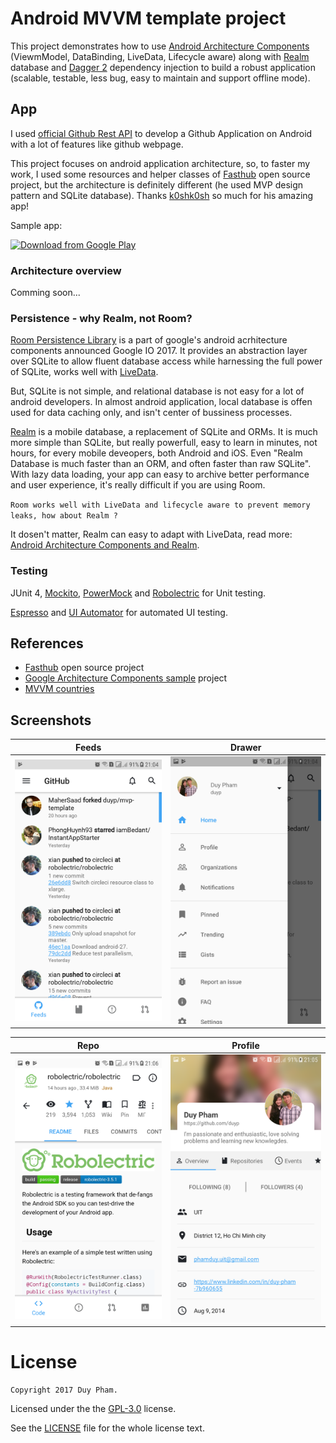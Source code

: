Android MVVM template project
======

This project demonstrates how to use [Android Architecture Components][1] (ViewmModel, DataBinding, LiveData, Lifecycle aware) along with [Realm][2] database and [Dagger 2][3] dependency injection to build a robust application (scalable, testable, less bug, easy to maintain and support offline mode).

## App

I used [official Github Rest API][4] to develop a Github Application on Android with a lot of features like github webpage.

This project focuses on android application architecture, so, to faster my work, I used some resources and helper classes of [Fasthub][5] open source project, but the architecture is definitely different (he used MVP design pattern and SQLite database). Thanks [k0shk0sh][6] so much for his amazing app!

Sample app:

[<img src="https://play.google.com/intl/en_us/badges/images/generic/en_badge_web_generic.png"
      alt="Download from Google Play"
      height="80">](https://play.google.com/store/apps/details?id=com.duyp.architecture.mvvm)

### Architecture overview
Comming soon...

### Persistence - why Realm, not Room?
[Room Persistence Library][14] is a part of google's android acrhitecture components announced Google IO 2017. It provides an abstraction layer over SQLite to allow fluent database access while harnessing the full power of SQLite, works well with [LiveData][14].

But, SQLite is not simple, and relational database is not easy for a lot of android developers. In almost android application, local database is offen used for data caching only, and isn't center of bussiness processes.

[Realm][2] is a mobile database, a replacement of SQLite and ORMs. It is much more simple than SQLite, but really powerfull, easy to learn in minutes, not hours, for every mobile deveopers, both Android and iOS. Even "Realm Database is much faster than an ORM, and often faster than raw SQLite". With lazy data loading, your app can easy to archive better performance and user experience, it's really difficult if you are using Room.

`Room works well with LiveData and lifecycle aware to prevent memory leaks, how about Realm ?`

It dosen't matter, Realm can easy to adapt with LiveData, read more: [Android Architecture Components and Realm][16].

### Testing
JUnit 4, [Mockito][7], [PowerMock][8] and [Robolectric][9] for Unit testing.

[Espresso][12] and [UI Automator][13] for automated UI testing.

## References
* [Fasthub][5] open source project
* [Google Architecture Components sample][10] project
* [MVVM countries][11]

## Screenshots
| Feeds | Drawer |
|:-:|:-:|
| ![First](/screenshots/1.png?raw=true) | ![Sec](/screenshots/2.png?raw=true) |

| Repo | Profile |
|:-:|:-:|
| ![Third](/screenshots/7.png?raw=true) | ![Fourth](/screenshots/5.png?raw=true) |



[1]: https://developer.android.com/topic/libraries/architecture/index.html
[2]: https://realm.io
[3]: https://github.com/google/dagger
[4]: https://developer.github.com/v3/
[5]: https://github.com/k0shk0sh/FastHub
[6]: https://github.com/k0shk0sh

[7]: https://github.com/mockito/mockito
[8]: https://github.com/powermock/powermock
[9]: http://robolectric.org

[10]: https://github.com/googlesamples/android-architecture-components
[11]: https://github.com/patloew/countries

[12]: https://developer.android.com/training/testing/espresso/index.html
[13]: https://developer.android.com/training/testing/ui-automator.html

[14]: https://developer.android.com/topic/libraries/architecture/room.html
[15]: https://developer.android.com/topic/libraries/architecture/livedata.html
[16]: https://academy.realm.io/posts/android-architecture-components-and-realm/


License
=======

    Copyright 2017 Duy Pham.

Licensed under the the [GPL-3.0](https://www.gnu.org/licenses/gpl.html) license.
    
See the [LICENSE](https://github.com/duyp/mvvm-template/blob/master/LICENSE) file for the whole license text.
